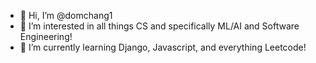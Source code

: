 - 👋 Hi, I’m @domchang1
- 👀 I’m interested in all things CS and specifically ML/AI and Software Engineering!
- 🌱 I’m currently learning Django, Javascript, and everything Leetcode!

<!---
domchang1/domchang1 is a ✨ special ✨ repository because its `README.md` (this file) appears on your GitHub profile.
You can click the Preview link to take a look at your changes.
--->
